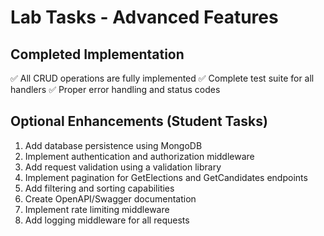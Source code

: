 # Lab Tasks - Advanced Features

## Completed Implementation
✅ All CRUD operations are fully implemented
✅ Complete test suite for all handlers
✅ Proper error handling and status codes

## Optional Enhancements (Student Tasks)
1. Add database persistence using MongoDB
2. Implement authentication and authorization middleware
3. Add request validation using a validation library
4. Implement pagination for GetElections and GetCandidates endpoints
5. Add filtering and sorting capabilities
6. Create OpenAPI/Swagger documentation
7. Implement rate limiting middleware
8. Add logging middleware for all requests

